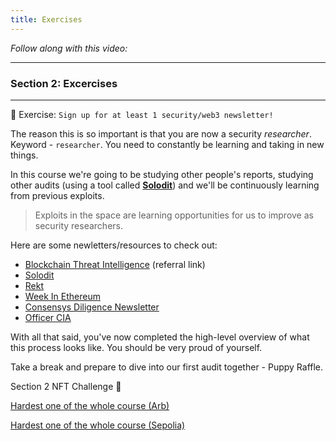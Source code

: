 ```yaml
---
title: Exercises
---
```


_Follow along with this video:_

---

### Section 2: Excercises

---

🎯 Exercise: `Sign up for at least 1 security/web3 newsletter!`

The reason this is so important is that you are now a security _researcher_. Keyword - `researcher`. You need to constantly be learning and taking in new things.

In this course we're going to be studying other people's reports, studying other audits (using a tool called [**Solodit**](https://solodit.xyz/)) and we'll be continuously learning from previous exploits.

> Exploits in the space are learning opportunities for us to improve as security researchers.

Here are some newletters/resources to check out:

- [Blockchain Threat Intelligence](https://newsletter.blockthreat.io/?r=2mgsm7) (referral link)
- [Solodit](https://solodit.xyz/)
- [Rekt](https://rekt.news/)
- [Week In Ethereum](https://weekinethereumnews.com/)
- [Consensys Diligence Newsletter](https://consensys.io/diligence/newsletter/)
- [Officer CIA](https://officercia.mirror.xyz/)

With all that said, you've now completed the high-level overview of what this process looks like. You should be very proud of yourself.

Take a break and prepare to dive into our first audit together - Puppy Raffle.

Section 2 NFT Challenge 👀

[Hardest one of the whole course (Arb)](https://arbiscan.io/address/0xeab9c7ac697408fd1581494577c7c0716c3b75e6)

[Hardest one of the whole course (Sepolia)](https://sepolia.etherscan.io/address/0x34d130b174f4a30a846fed7c02fcf53a19a4c2b6#code)
